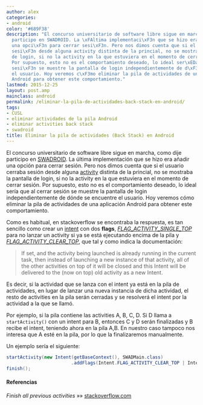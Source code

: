 ```yaml
---
author: alex
categories:
- android
color: '#689F38'
description: "El concurso universitario de software libre sigue en marcha, como dije
  participo en SWADROID. La \xFAltima implementaci\xF3n que se hizo era a\xF1adir
  una opci\xF3n para cerrar sesi\xF3n. Pero nos dimos cuenta que si el usuario cerraba
  sesi\xF3n desde alguna activity distinta de la princial, no se mostraba la pantalla
  de login, si no la activity en la que estuviera en el momento de cerrar sesi\xF3n.
  Por supuesto, esto no es el comportamiento deseado, lo ideal ser\xEDa que al cerrar
  sesi\xF3n se muestre la pantalla de login independientemente de d\xF3nde se encuentre
  el usuario. Hoy veremos c\xF3mo eliminar la pila de actividades de una aplicaci\xF3n
  Android para obtener este comportamiento."
lastmod: 2015-12-25
layout: post.amp
mainclass: android
permalink: /eliminar-la-pila-de-actividades-back-stack-en-android/
tags:
- CUSL
- eliminar actividades de la pila Android
- eliminar activities back stack
- swadroid
title: Eliminar la pila de actividades (Back Stack) en Android
---
```


El concurso universitario de software libre sigue en marcha, como dije participo en <a href="https://play.google.com/store/apps/details?id=es.ugr.swad.swadroid" title="Swadroid Play Store" target="_blank">SWADROID</a>. La última implementación que se hizo era añadir una opción para cerrar sesión. Pero nos dimos cuenta que si el usuario cerraba sesión desde alguna [activity][1] distinta de la princial, no se mostraba la pantalla de login, si no la activity en la que estuviera en el momento de cerrar sesión. Por supuesto, esto no es el comportamiento deseado, lo ideal sería que al cerrar sesión se muestre la pantalla de login independientemente de dónde se encuentre el usuario. Hoy veremos cómo eliminar la pila de actividades de una aplicación Android para obtener este comportamiento.

<!--more--><!--ad-->

Como es habitual, en stackoverflow se encontraba la respuesta, es tan sencillo como crear un [intent][2] con dos **flags**, *<a href="http://developer.android.com/reference/android/content/Intent.html#FLAG_ACTIVITY_SINGLE_TOP" title="Referencia" target="_blank">FLAG_ACTIVITY_SINGLE_TOP</a>* para no lanzar un activity si ya se está ejecutando encima de la pila y *<a href="http://developer.android.com/reference/android/content/Intent.html#FLAG_ACTIVITY_CLEAR_TOP" title="Referencia" target="_blank">FLAG_ACTIVITY_CLEAR_TOP</a>*, que tal y como indica la documentación:

> If set, and the activity being launched is already running in the current task, then instead of launching a new instance of that activity, all of the other activities on top of it will be closed and this Intent will be delivered to the (now on top) old activity as a new Intent.

Es decir, si la actividad que se lanza con el intent ya está en la pila de actividades, en lugar de lanzar una nueva instancia de dicha actividad, el resto de activities en la pila serán cerradas y se resolverá el intent por la actividad a la que se llamó.

Por ejemplo, si la pila contiene las activities A, B, C, D. Si D llama a `startActivity()` con un intent para B, entonces C y D serán finalizadas y B recibe el intent, teniendo ahora en la pila A,B. En nuestro caso tampoco nos interesa que A esté en la pila, por lo que la finalizaremos manualmente.

Un ejemplo sería el siguiente:

```java
startActivity(new Intent(getBaseContext(), SWADMain.class)
                        .addFlags(Intent.FLAG_ACTIVITY_CLEAR_TOP | Intent.FLAG_ACTIVITY_SINGLE_TOP));
finish();

```

#### Referencias

*Finish all previous activities* »» <a href="http://stackoverflow.com/questions/6330260/finish-all-previous-activities" target="_blank">stackoverflow.com</a>



 [1]: https://elbauldelprogramador.com/fundamentos-programacion-android/ "Fundamentos programación Android: Conceptos básicos y componentes"
 [2]: https://elbauldelprogramador.com/programacion-android-intents-conceptos/ "Programación Android: Intents – Conceptos básicos"
